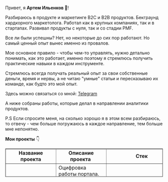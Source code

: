 <p style="text-align: left;">Привет, я <strong>Артем Ильенков&nbsp;👋</strong>!</p>
<p style="text-align: left;">Разбираюсь в продукте и маркетинге B2C и B2B продуктов. Бекграунд хардкорного маркетолога. Работал как в крупных компаниях, так и в стартапах. Развивал продукты с нуля, так и со стадии PMF.</p>
<p style="text-align: left;">Все ли были успешны? Нет, но некоторые до сих пор работают. Но самый ценный опыт вынес именно из провалов.</p>
<p style="text-align: left;">Мое основное правило - чтобы чем-то управлять, нужно детально понимать, как это работает, именно поэтому я стремлюсь получить практические навыки в каждом инструменте.</p>
<p style="text-align: left;">Стремлюсь всегда получать реальный опыт за свои собственные деньги, время и нервы, а не читаю "умные" статьи и пересказываю их команде, как будто это мой опыт.</p>
<p style="text-align: left;">Здесь можно связаться со мной:&nbsp;<a href="https://t.me/ailienkov">Telegram</a></p>
<p>А ниже собраны работы, которые делал в направлении аналитики продуктов.</p>
<p>P.S Если спросите меня, на сколько хорошо я в этом всем разбираюсь, то отвечу - чем больше погружаюсь в каждое направление, тем больше мне непонятно.</p>
<p><strong>Мои проекты</strong>&nbsp;👇</p>
<table border="1" style="border-collapse: collapse; width: 100%; height: 90px;">
<tbody>
<tr style="height: 18px;">
<td style="width: 33.3333%; height: 18px; text-align: center;"><strong>Название проекта</strong></td>
<td style="width: 33.3333%; height: 18px; text-align: center;"><strong>Описание проекта&nbsp;</strong></td>
<td style="width: 33.3333%; height: 18px; text-align: center;"><strong>Стек</strong></td>
</tr>
<tr style="height: 18px;">
<td style="width: 33.3333%; height: 18px;"><a href="https://github.com/artem-ilienkov/product_analysis_ed_tech" target="_blank" rel="noopener"><span>Анализ работы образовательного портал</span></a></td>
<td style="width: 33.3333%; height: 18px;"><span>Оцифровка работы портала. <a href="https://nbviewer.org/github/artem-ilienkov/product_analysis_ed_tech/blob/731109d80e333ddaca1bed5386d0bd705026b528/ed_tech_ga.ipynb">Анализ поведения до первой покупки</a>. <a href="https://nbviewer.org/github/artem-ilienkov/product_analysis_ed_tech/blob/main/ed_tech_sales.ipynb">Анализ покупательского поведения</a> (частоты, средний чек, когорты) и <a href="https://docs.google.com/spreadsheets/d/1wn9SelDJIRS0H85UC8_lxbvhup3n5LA88nZ3PTuQYHg/edit?usp=sharing">составление модели юнит-экономики</a></span></td>
<td style="width: 33.3333%; height: 18px;">pandas, numpy,&nbsp;seaborn,&nbsp;matplotlib, SQL, Google Analytics, Google BigQuery, Markov Chain Attribution</td>
</tr>
<tr style="height: 18px;">
<td style="width: 33.3333%; height: 18px;"><a href="https://github.com/artem-ilienkov/data_analysis_e_commerce" target="_blank" rel="noopener">Анализ работы E-com</a></td>
<td style="width: 33.3333%; height: 18px;"><span>Анализ E-com (продажи, когортный и RFM-анализ) + дальнейшие шаги</span></td>
<td style="width: 33.3333%; height: 18px;">pandas, numpy,&nbsp;seaborn,&nbsp;matplotlib</td>
</tr>
<tr>
<td style="width: 33.3333%;"><a href="https://github.com/artem-ilienkov/sql_function">Расчет показателей юнит-экономики</a></td>
<td style="width: 33.3333%;">Функция, которая загружает имеющиеся данные,добавляет к ним обновленные и рассчитывает показатели</td>
<td style="width: 33.3333%;">pandahouse, sql</td>
</tr>
<tr style="height: 18px;">
<td style="width: 33.3333%; height: 18px;"><a href="https://github.com/artem-ilienkov/project_for_practice">Анализ результатов а/в-тестирования</a></td>
<td style="width: 33.3333%; height: 18px;"><span>Проверить влияние новой механики оплаты на метрики по результатам тестирования</span></td>
<td style="width: 33.3333%; height: 18px;">pandas, numpy, pingouin, seaborn, scipy, matplotlib</td>
</tr>
<tr style="height: 18px;">
<td style="width: 33.3333%; height: 18px;"><a href="https://nbviewer.org/github/artem-ilienkov/simple_analytics/blob/main/simple_analytics.ipynb" target="_blank" rel="noopener">Аналитика магазина OZON</a></td>
<td style="width: 33.3333%; height: 18px;">Собрать решение, которое позволит анализировать эффективность продаж интернет маазина и управлять рентабельностью, себестоимостью, продажами</td>
<td style="width: 33.3333%; height: 18px;">pandas, google sheets</td>
</tr>
</tbody>
</table>
